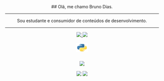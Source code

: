 <div align="center">## Olá, me chamo Bruno Dias.

<hr>
<div aling="left">Sou estudante e consumidor de conteúdos de desenvolvimento.
<hr>
<div align="center">
  <a href="https://github.com/BrunossCDias">
  <img height="180em" src="https://github-readme-stats.vercel.app/api?username=BrunossCDias&show_icons=true&theme=dark&include_all_commits=true&count_private=true"/>
  <img height="180em" src="https://github-readme-stats.vercel.app/api/top-langs/?username=BrunossCDias&layout=compact&langs_count=7&theme=dark"/>
</div>
<div style="display: inline_block"><br>
  <img align="center" alt=“Bruno-Js" height="30" width="40" 
  <img align="center" alt=“Bruno-Ts" height="30" width="40" src="https://raw.githubusercontent.com/devicons/devicon/master/icons/python/python-original.svg">

</div>
 </div>
  
  ##
 
<div> 

  <a href="https://www.instagram.com/brunnodiass20/" target="_blank"><img src="https://img.shields.io/badge/-Instagram-%23E4405F?style=for-the-badge&logo=instagram&logoColor=white" target="_blank"></a>
 
  <a href = “brunosscd@outlook.com”><img src="https://img.shields.io/badge/-Gmail-%23333?style=for-the-badge&logo=gmail&logoColor=white" target="_blank"></a>
  <a href="https://www.linkedin.com/in/bruno-souza-santana-c-dias-554238176" target="_blank"><img src="https://img.shields.io/badge/-LinkedIn-%230077B5?style=for-the-badge&logo=linkedin&logoColor=white" target="_blank"></a> 
 
 
 
</div>
